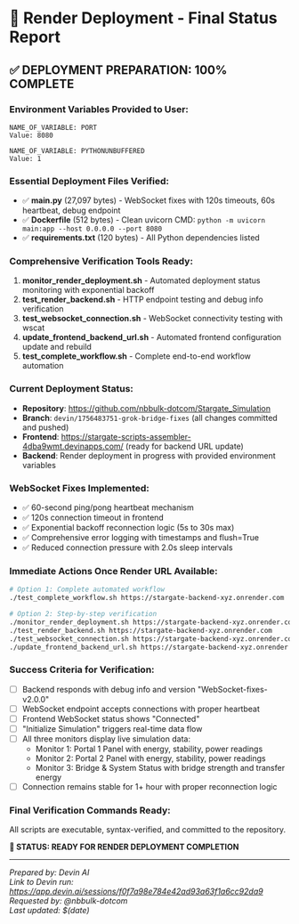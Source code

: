 # 🚀 Render Deployment - Final Status Report

## ✅ DEPLOYMENT PREPARATION: 100% COMPLETE

### Environment Variables Provided to User:
```
NAME_OF_VARIABLE: PORT
Value: 8080

NAME_OF_VARIABLE: PYTHONUNBUFFERED
Value: 1
```

### Essential Deployment Files Verified:
- ✅ **main.py** (27,097 bytes) - WebSocket fixes with 120s timeouts, 60s heartbeat, debug endpoint
- ✅ **Dockerfile** (512 bytes) - Clean uvicorn CMD: `python -m uvicorn main:app --host 0.0.0.0 --port 8080`
- ✅ **requirements.txt** (120 bytes) - All Python dependencies listed

### Comprehensive Verification Tools Ready:
1. **monitor_render_deployment.sh** - Automated deployment status monitoring with exponential backoff
2. **test_render_backend.sh** - HTTP endpoint testing and debug info verification
3. **test_websocket_connection.sh** - WebSocket connectivity testing with wscat
4. **update_frontend_backend_url.sh** - Automated frontend configuration update and rebuild
5. **test_complete_workflow.sh** - Complete end-to-end workflow automation

### Current Deployment Status:
- **Repository**: https://github.com/nbbulk-dotcom/Stargate_Simulation
- **Branch**: `devin/1756483751-grok-bridge-fixes` (all changes committed and pushed)
- **Frontend**: https://stargate-scripts-assembler-4dba9wmt.devinapps.com/ (ready for backend URL update)
- **Backend**: Render deployment in progress with provided environment variables

### WebSocket Fixes Implemented:
- ✅ 60-second ping/pong heartbeat mechanism
- ✅ 120s connection timeout in frontend
- ✅ Exponential backoff reconnection logic (5s to 30s max)
- ✅ Comprehensive error logging with timestamps and flush=True
- ✅ Reduced connection pressure with 2.0s sleep intervals

### Immediate Actions Once Render URL Available:
```bash
# Option 1: Complete automated workflow
./test_complete_workflow.sh https://stargate-backend-xyz.onrender.com

# Option 2: Step-by-step verification
./monitor_render_deployment.sh https://stargate-backend-xyz.onrender.com
./test_render_backend.sh https://stargate-backend-xyz.onrender.com
./test_websocket_connection.sh https://stargate-backend-xyz.onrender.com
./update_frontend_backend_url.sh https://stargate-backend-xyz.onrender.com
```

### Success Criteria for Verification:
- [ ] Backend responds with debug info and version "WebSocket-fixes-v2.0.0"
- [ ] WebSocket endpoint accepts connections with proper heartbeat
- [ ] Frontend WebSocket status shows "Connected"
- [ ] "Initialize Simulation" triggers real-time data flow
- [ ] All three monitors display live simulation data:
  - Monitor 1: Portal 1 Panel with energy, stability, power readings
  - Monitor 2: Portal 2 Panel with energy, stability, power readings
  - Monitor 3: Bridge & System Status with bridge strength and transfer energy
- [ ] Connection remains stable for 1+ hour with proper reconnection logic

### Final Verification Commands Ready:
All scripts are executable, syntax-verified, and committed to the repository.

**🎯 STATUS: READY FOR RENDER DEPLOYMENT COMPLETION**

---
*Prepared by: Devin AI*  
*Link to Devin run: https://app.devin.ai/sessions/f0f7a98e784e42ad93a63f1a6cc92da9*  
*Requested by: @nbbulk-dotcom*  
*Last updated: $(date)*
